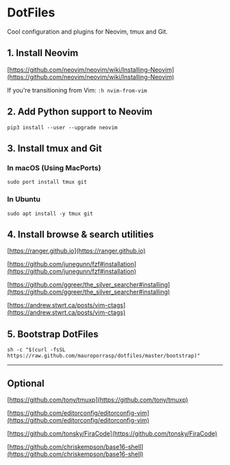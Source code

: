 # DotFiles

Cool configuration and plugins for Neovim, tmux and Git.


## 1. Install Neovim

[https://github.com/neovim/neovim/wiki/Installing-Neovim](https://github.com/neovim/neovim/wiki/Installing-Neovim)

If you're transitioning from Vim: `:h nvim-from-vim`


## 2. Add Python support to Neovim

````
pip3 install --user --upgrade neovim
````


## 3. Install tmux and Git


### In macOS (Using MacPorts)

````
sudo port install tmux git
````


### In Ubuntu

````
sudo apt install -y tmux git
````


## 4. Install browse & search utilities

[https://ranger.github.io](https://ranger.github.io)

[https://github.com/junegunn/fzf#installation](https://github.com/junegunn/fzf#installation)

[https://github.com/ggreer/the_silver_searcher#installing](https://github.com/ggreer/the_silver_searcher#installing)

[https://andrew.stwrt.ca/posts/vim-ctags](https://andrew.stwrt.ca/posts/vim-ctags)


## 5. Bootstrap DotFiles

````
sh -c "$(curl -fsSL https://raw.github.com/mauroporrasp/dotfiles/master/bootstrap)"
````


________________


## Optional


[https://github.com/tony/tmuxp](https://github.com/tony/tmuxp)

[https://github.com/editorconfig/editorconfig-vim](https://github.com/editorconfig/editorconfig-vim)

[https://github.com/tonsky/FiraCode](https://github.com/tonsky/FiraCode)

[https://github.com/chriskempson/base16-shell](https://github.com/chriskempson/base16-shell)
